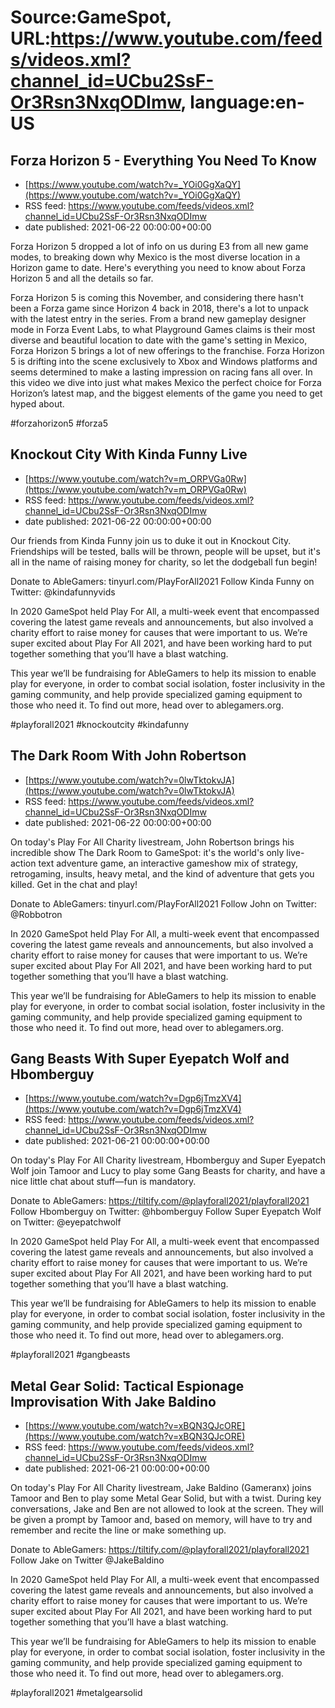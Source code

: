 # Source:GameSpot, URL:https://www.youtube.com/feeds/videos.xml?channel_id=UCbu2SsF-Or3Rsn3NxqODImw, language:en-US

## Forza Horizon 5 - Everything You Need To Know
 - [https://www.youtube.com/watch?v=_YOi0GgXaQY](https://www.youtube.com/watch?v=_YOi0GgXaQY)
 - RSS feed: https://www.youtube.com/feeds/videos.xml?channel_id=UCbu2SsF-Or3Rsn3NxqODImw
 - date published: 2021-06-22 00:00:00+00:00

Forza Horizon 5 dropped a lot of info on us during E3 from all new game modes, to breaking down why Mexico is the most diverse location in a Horizon game to date. Here's everything you need to know about Forza Horizon 5 and all the details so far.

Forza Horizon 5 is coming this November, and considering there hasn't been a Forza game since Horizon 4 back in 2018, there's a lot to unpack with the latest entry in the series. From a brand new gameplay designer mode in Forza Event Labs, to what Playground Games claims is their most diverse and beautiful location to date with the game's setting in Mexico, Forza Horizon 5 brings a lot of new offerings to the franchise. Forza Horizon 5 is drifting into the scene exclusively to Xbox and Windows platforms and seems determined to make a lasting impression on racing fans all over. In this video we dive into just what makes Mexico the perfect choice for Forza Horizon’s latest map, and the biggest elements of the game you need to get hyped about.

#forzahorizon5 #forza5

## Knockout City With Kinda Funny Live
 - [https://www.youtube.com/watch?v=m_ORPVGa0Rw](https://www.youtube.com/watch?v=m_ORPVGa0Rw)
 - RSS feed: https://www.youtube.com/feeds/videos.xml?channel_id=UCbu2SsF-Or3Rsn3NxqODImw
 - date published: 2021-06-22 00:00:00+00:00

Our friends from Kinda Funny join us to duke it out in Knockout City. Friendships will be tested, balls will be thrown, people will be upset, but it's all in the name of raising money for charity, so let the dodgeball fun begin!

Donate to AbleGamers: tinyurl.com/PlayForAll2021
Follow Kinda Funny on Twitter: @kindafunnyvids

In 2020 GameSpot held Play For All, a multi-week event that encompassed covering the latest game reveals and announcements, but also involved a charity effort to raise money for causes that were important to us. We’re super excited about Play For All 2021, and have been working hard to put together something that you’ll have a blast watching. 

This year we’ll be fundraising for AbleGamers to help its mission to enable play for everyone, in order to combat social isolation, foster inclusivity in the gaming community, and help provide specialized gaming equipment to those who need it. To find out more, head over to ablegamers.org.

#playforall2021 #knockoutcity #kindafunny

## The Dark Room With John Robertson
 - [https://www.youtube.com/watch?v=0lwTktokvJA](https://www.youtube.com/watch?v=0lwTktokvJA)
 - RSS feed: https://www.youtube.com/feeds/videos.xml?channel_id=UCbu2SsF-Or3Rsn3NxqODImw
 - date published: 2021-06-22 00:00:00+00:00

On today's Play For All Charity livestream, John Robertson brings his incredible show The Dark Room to GameSpot: it's the world's only live-action text adventure game, an interactive gameshow mix of strategy, retrogaming, insults, heavy metal, and the kind of adventure that gets you killed. Get in the chat and play!

Donate to AbleGamers: tinyurl.com/PlayForAll2021
Follow John on Twitter: @Robbotron

In 2020 GameSpot held Play For All, a multi-week event that encompassed covering the latest game reveals and announcements, but also involved a charity effort to raise money for causes that were important to us. We’re super excited about Play For All 2021, and have been working hard to put together something that you’ll have a blast watching. 

This year we’ll be fundraising for AbleGamers to help its mission to enable play for everyone, in order to combat social isolation, foster inclusivity in the gaming community, and help provide specialized gaming equipment to those who need it. To find out more, head over to ablegamers.org.

## Gang Beasts With Super Eyepatch Wolf and Hbomberguy
 - [https://www.youtube.com/watch?v=Dgp6jTmzXV4](https://www.youtube.com/watch?v=Dgp6jTmzXV4)
 - RSS feed: https://www.youtube.com/feeds/videos.xml?channel_id=UCbu2SsF-Or3Rsn3NxqODImw
 - date published: 2021-06-21 00:00:00+00:00

On today's Play For All Charity livestream, Hbomberguy and Super Eyepatch Wolf join Tamoor and Lucy to play some Gang Beasts for charity, and have a nice little chat about stuff—fun is mandatory. 

Donate to AbleGamers: https://tiltify.com/@playforall2021/playforall2021
Follow Hbomberguy on Twitter: @hbomberguy
Follow Super Eyepatch Wolf on Twitter: @eyepatchwolf

In 2020 GameSpot held Play For All, a multi-week event that encompassed covering the latest game reveals and announcements, but also involved a charity effort to raise money for causes that were important to us. We’re super excited about Play For All 2021, and have been working hard to put together something that you’ll have a blast watching. 

This year we’ll be fundraising for AbleGamers to help its mission to enable play for everyone, in order to combat social isolation, foster inclusivity in the gaming community, and help provide specialized gaming equipment to those who need it. To find out more, head over to ablegamers.org.

#playforall2021 #gangbeasts

## Metal Gear Solid: Tactical Espionage Improvisation With Jake Baldino
 - [https://www.youtube.com/watch?v=xBQN3QJcORE](https://www.youtube.com/watch?v=xBQN3QJcORE)
 - RSS feed: https://www.youtube.com/feeds/videos.xml?channel_id=UCbu2SsF-Or3Rsn3NxqODImw
 - date published: 2021-06-21 00:00:00+00:00

On today's Play For All Charity livestream, Jake Baldino (Gameranx) joins Tamoor and Ben to play some Metal Gear Solid, but with a twist. During key conversations, Jake and Ben are not allowed to look at the screen. They will be given a prompt by Tamoor and, based on memory, will have to try and remember and recite the line or make something up. 

Donate to AbleGamers: https://tiltify.com/@playforall2021/playforall2021
Follow Jake on Twitter @JakeBaldino 

In 2020 GameSpot held Play For All, a multi-week event that encompassed covering the latest game reveals and announcements, but also involved a charity effort to raise money for causes that were important to us. We’re super excited about Play For All 2021, and have been working hard to put together something that you’ll have a blast watching. 

This year we’ll be fundraising for AbleGamers to help its mission to enable play for everyone, in order to combat social isolation, foster inclusivity in the gaming community, and help provide specialized gaming equipment to those who need it. To find out more, head over to ablegamers.org.

#playforall2021 #metalgearsolid


